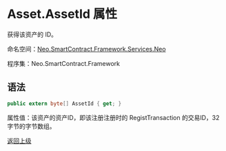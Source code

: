 # Asset.AssetId 属性

获得该资产的 ID。

命名空间：[Neo.SmartContract.Framework.Services.Neo](../../Neo.md)

程序集：Neo.SmartContract.Framework

## 语法

```c#
public extern byte[] AssetId { get; }
```

属性值：该资产的资产ID，即该注册注册时的 RegistTransaction 的交易ID，32字节的字节数组。



[返回上级](../Asset.md)